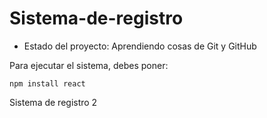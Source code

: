 # Sistema-de-registro

- Estado del proyecto: Aprendiendo cosas de Git y GitHub

Para ejecutar el sistema, debes poner:

```npm install react```

Sistema de registro 2
